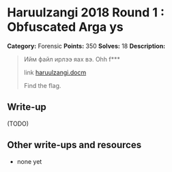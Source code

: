 # Haruulzangi 2018 Round 1 : Obfuscated Arga ys

**Category:** Forensic
**Points:** 350
**Solves:** 18
**Description:**

>Ийм файл ирлээ яах вэ. Ohh f***
>
>
>link [haruulzangi.docm](haruulzangi.docm)
>
>Find the flag.


## Write-up

(TODO)

## Other write-ups and resources

* none yet

